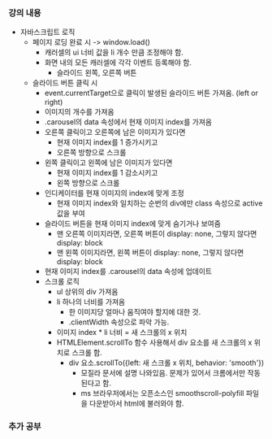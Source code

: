 ### 강의 내용

- 자바스크립트 로직
  - 페이지 로딩 완료 시 -> window.load()
    - 캐러셀의 ui 너비 값을 li 개수 만큼 조정해야 함.
    - 화면 내의 모든 캐러셀에 각각 이벤트 등록해야 함.
      - 슬라이드 왼쪽, 오른쪽 버튼
  - 슬라이드 버튼 클릭 시
    - event.currentTarget으로 클릭이 발생된 슬라이드 버튼 가져옴. (left or right)
    - 이미지의 개수를 가져옴
    - .carousel의 data 속성에서 현재 이미지 index를 가져옴
    - 오른쪽 클릭이고 오른쪽에 남은 이미지가 있다면
      - 현재 이미지 index를 1 증가시키고
      - 오른쪽 방향으로 스크롤
    - 왼쪽 클릭이고 왼쪽에 남은 이미지가 있다면
      - 현재 이미지 index를 1 감소시키고
      - 왼쪽 방향으로 스크롤
    - 인디케이터를 현재 이미지의 index에 맞게 조정
      - 현재 이미지 index와 일치하는 순번의 div에만 class 속성으로 active 값을 부여
    - 슬라이드 버튼을 현재 이미지 index에 맞게 숨기거나 보여줌
      - 맨 오른쪽 이미지라면, 오른쪽 버튼이 display: none, 그렇지 않다면 display: block
      - 맨 왼쪽 이미지라면, 왼쪽 버튼이 display: none, 그렇지 않다면 display: block
    - 현재 이미지 index를 .carousel의 data 속성에 업데이트
    - 스크롤 로직
      - ul 상위의 div 가져옴
      - li 하나의 너비를 가져옴
        - 한 이미지당 얼마나 움직여야 할지에 대한 것.
        - .clientWidth 속성으로 파악 가능.
      - 이미지 index \* li 너비 = 새 스크롤의 x 위치
      - HTMLElement.scrollTo 함수 사용해서 div 요소를 새 스크롤의 x 위치로 스크롤 함.
        - div 요소.scrollTo({left: 새 스크롤 x 위치, behavior: 'smooth'})
          - 모질라 문서에 설명 나와있음. 문제가 있어서 크롬에서만 작동된다고 함.
          - ms 브라우저에서는 오픈소스인 smoothscroll-polyfill 파일을 다운받아서 html에 불러와야 함.

### 추가 공부
